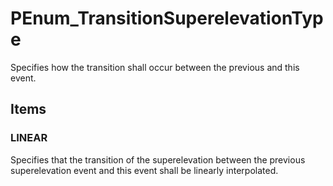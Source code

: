 # PEnum_TransitionSuperelevationType

Specifies how the transition shall occur between the previous and this event.<!-- end of definition -->

## Items

### LINEAR
Specifies that the transition of the superelevation between the previous superelevation event and this event shall be linearly interpolated.

